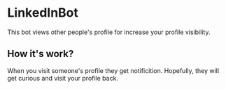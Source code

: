 # LinkedInBot

This bot views other people's profile for increase your profile visibility.

## How it's work?
When you visit someone's profile they get notificition. Hopefully, they will get curious and visit your profile back.
